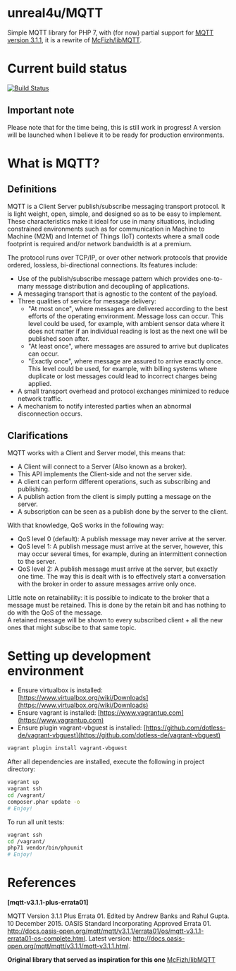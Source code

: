 # unreal4u/MQTT

Simple MQTT library for PHP 7, with (for now) partial support for 
[MQTT version 3.1.1](http://docs.oasis-open.org/mqtt/mqtt/v3.1.1/mqtt-v3.1.1.html), it is a rewrite of 
[McFizh/libMQTT](https://github.com/McFizh/libMQTT). 

# Current build status
[![Build Status](https://travis-ci.org/unreal4u/mqtt.svg)](https://travis-ci.org/unreal4u/mqtt)

## Important note

Please note that for the time being, this is still work in progress! A version will be launched when I believe it to be
ready for production environments.

# What is MQTT?

## Definitions

MQTT is a Client Server publish/subscribe messaging transport protocol. It is light weight, open, simple, and designed so as to be easy to implement. These
characteristics make it ideal for use in many situations, including constrained environments such as for communication in Machine to Machine (M2M) and
Internet of Things (IoT) contexts where a small code footprint is required and/or network bandwidth is at a premium.

The protocol runs over TCP/IP, or over other network protocols that provide ordered, lossless, bi-directional connections. Its features include:

- Use of the publish/subscribe message pattern which provides one-to-many message distribution and decoupling of applications.
- A messaging transport that is agnostic to the content of the payload.
- Three qualities of service for message delivery:
  - "At most once", where messages are delivered according to the best efforts of the operating environment. Message loss can occur. This level could be
  used, for example, with ambient sensor data where it does not matter if an individual reading is lost as the next one will be published soon after.
  - "At least once", where messages are assured to arrive but duplicates can occur.
  - "Exactly once", where message are assured to arrive exactly once. This level could be used, for example, with billing systems where duplicate or lost
  messages could lead to incorrect charges being applied.
- A small transport overhead and protocol exchanges minimized to reduce network traffic.
- A mechanism to notify interested parties when an abnormal disconnection occurs.

## Clarifications

MQTT works with a Client and Server model, this means that:
- A Client will connect to a Server (Also known as a broker).
- This API implements the Client-side and not the server side.
- A client can perform different operations, such as subscribing and publishing.
- A publish action from the client is simply putting a message on the server.
- A subscription can be seen as a publish done by the server to the client.

With that knowledge, QoS works in the following way:
- QoS level 0 (default): A publish message may never arrive at the server.
- QoS level 1: A publish message must arrive at the server, however, this may occur several times, for example, during an
intermittent connection to the server.
- QoS level 2: A publish message must arrive at the server, but exactly one time. The way this is dealt with is to effectively
start a conversation with the broker in order to assure messages arrive only once.

Little note on retainability: it is possible to indicate to the broker that a message must be retained. This is done by the
retain bit and has nothing to do with the QoS of the message.  
A retained message will be shown to every subscribed client + all the new ones that might subscibe to that same topic.

# Setting up development environment

* Ensure virtualbox is installed: [https://www.virtualbox.org/wiki/Downloads](https://www.virtualbox.org/wiki/Downloads)
* Ensure vagrant is installed: [https://www.vagrantup.com](https://www.vagrantup.com)
* Ensure plugin vagrant-vbguest is installed: [https://github.com/dotless-de/vagrant-vbguest](https://github.com/dotless-de/vagrant-vbguest)

```bash
vagrant plugin install vagrant-vbguest
```

After all dependencies are installed, execute the following in project directory:

```bash
vagrant up
vagrant ssh
cd /vagrant/
composer.phar update -o
# Enjoy!
```

To run all unit tests:

```bash
vagrant ssh
cd /vagrant/
php71 vendor/bin/phpunit
# Enjoy!
```

# References
**[mqtt-v3.1.1-plus-errata01]**

MQTT Version 3.1.1 Plus Errata 01. Edited by Andrew Banks and Rahul Gupta. 10 December 2015. OASIS Standard Incorporating Approved Errata 01. 
http://docs.oasis-open.org/mqtt/mqtt/v3.1.1/errata01/os/mqtt-v3.1.1-errata01-os-complete.html. Latest
version: http://docs.oasis-open.org/mqtt/mqtt/v3.1.1/mqtt-v3.1.1.html.

**Original library that served as inspiration for this one**
[McFizh/libMQTT](https://github.com/McFizh/libMQTT)
